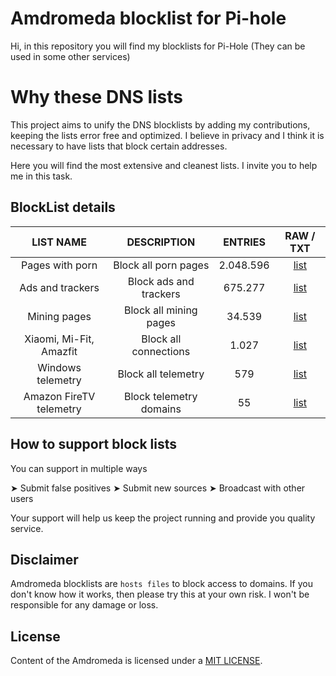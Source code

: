 # Amdromeda blocklist for Pi-hole
Hi, in this repository you will find my blocklists for Pi-Hole (They can be used in some other services)

# Why these DNS lists
This project aims to unify the DNS blocklists by adding my contributions, keeping the lists error free and optimized. I believe in privacy and I think it is necessary to have lists that block certain addresses.

Here you will find the most extensive and cleanest lists. I invite you to help me in this task.

## BlockList details
| LIST NAME | DESCRIPTION | ENTRIES | RAW / TXT |
|:---------:|:-------:|:--------------:|:---------:|
Pages with porn | Block all porn pages | 2.048.596 | [list](https://github.com/Amdromeda/Blocklist-Pi-Hole/blob/master/Porn%20pages.txt) | 
Ads and trackers | Block ads and trackers | 675.277 | [list](https://raw.githubusercontent.com/Amdromeda/Blocklist-Pi-Hole/master/Ads%20and%20trackers.txt) | 
Mining pages | Block all mining pages | 34.539 | [list](https://raw.githubusercontent.com/) | 
Xiaomi, Mi-Fit, Amazfit | Block all connections | 1.027 | [list](https://raw.githubusercontent.com/Amdromeda/Blocklist-Pi-Hole/master/Xiaomi%2C%20Mi-Fit%2C%20Amazfit.txt) | 
Windows telemetry | Block all telemetry | 579 | [list](https://raw.githubusercontent.com/Amdromeda/Blocklist-Pi-Hole/master/Windows%20telemetry.txt) |
Amazon FireTV telemetry | Block telemetry domains | 55 | [list](https://raw.githubusercontent.com/Amdromeda/Blocklist-Pi-Hole/master/Amazon%20FireTV%20telemetry.txt) | 


## How to support block lists
You can support in multiple ways

 ➤ Submit false positives
 ➤ Submit new sources
 ➤ Broadcast with other users
 
 Your support will help us keep the project running and provide you quality service.
 
## Disclaimer
Amdromeda blocklists are `hosts files` to block access to domains. If you don't know how it works, then please try this at your own risk. I won't be responsible for any damage or loss.

## License
Content of the Amdromeda is licensed under a [MIT LICENSE](https://github.com/Amdromeda/Blocklist-Pi-Hole/blob/master/LICENSE).
